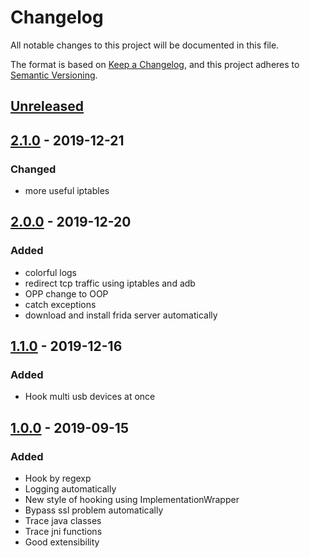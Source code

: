 # Changelog
All notable changes to this project will be documented in this file.

The format is based on [Keep a Changelog](https://keepachangelog.com/en/1.0.0/),
and this project adheres to [Semantic Versioning](https://semver.org/spec/v2.0.0.html).

## [Unreleased]

## [2.1.0] - 2019-12-21

### Changed

- more useful iptables



## [2.0.0] - 2019-12-20

### Added

- colorful logs
- redirect tcp traffic using iptables and adb
- OPP change to OOP
- catch exceptions
- download and install frida server automatically



## [1.1.0] - 2019-12-16

### Added

- Hook multi usb devices at once



## [1.0.0] - 2019-09-15
### Added
- Hook by regexp
- Logging automatically
- New style of hooking using ImplementationWrapper
- Bypass ssl problem automatically
- Trace java classes
- Trace jni functions
- Good extensibility

[Unreleased]: https://github.com/Margular/frida-skeleton/compare/v2.1.0...HEAD
[2.1.0]: https://github.com/Margular/frida-skeleton/compare/v2.0.0...v2.1.0
[2.0.0]: https://github.com/Margular/frida-skeleton/compare/v1.1.0...v2.0.0
[1.1.0]: https://github.com/Margular/frida-skeleton/compare/v1.0.0...v1.1.0
[1.0.0]: https://github.com/Margular/frida-skeleton/releases/tag/v1.0.0

